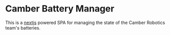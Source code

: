 # Camber Battery Manager
This is a [nextjs](https://nextjs.org) powered SPA for managing the state of the Camber Robotics team's batteries.

